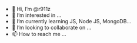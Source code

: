 - 👋 Hi, I’m @r911z
- 👀 I’m interested in ...
- 🌱 I’m currently learning JS, Node JS, MongoDB...
- 💞️ I’m looking to collaborate on ...
- 📫 How to reach me ...

<!---
r911z/r911z is a ✨ special ✨ repository because its `README.md` (this file) appears on your GitHub profile.
You can click the Preview link to take a look at your changes.
--->
